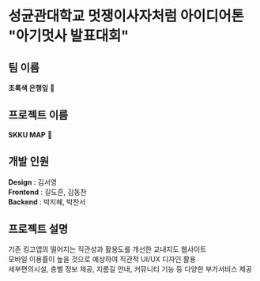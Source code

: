 # 성균관대학교 멋쟁이사자처럼 아이디어톤 "아기멋사 발표대회"
## 팀 이름
**초록색 은행잎** :deciduous_tree:
## 프로젝트 이름
**SKKU MAP** :triangular_flag_on_post:	
## 개발 인원
**Design** : 김서영<br>
**Frontend** : 길도흔, 김동찬<br>
**Backend** : 박지혜, 박찬서
## 프로젝트 설명
기존 킹고앱의 떨어지는 직관성과 활용도를 개선한 교내지도 웹사이트<br>
모바일 이용률이 높을 것으로 예상하여 직관적 UI/UX 디자인 활용<br>
세부편의시설, 층별 정보 제공, 지름길 안내, 커뮤니티 기능 등 다양한 부가서비스 제공
